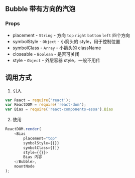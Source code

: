## Bubble 带有方向的汽泡

### Props
+ placement - `String` - 方向 `top` `right` `bottom` `left` 四个方向
+ symbolStyle - `Object` - 小箭头的 style，用于控制位置
+ symbolClass - `Array` - 小箭头的 className
+ closeable - `Boolean` - 是否可关闭
+ style - `Object` - 外层容器 style，一般不用传

## 调用方式

1. 引入
```JavaScript
var React = require('react');
var ReactDOM = require('react-dom');
var Bias = require('react-components-essa').Bias
```

2. 使用
```JavaScript
ReactDOM.render(
    <Bias 
        placement="top"
        symbolStyle={{}}
        symbolClass={[]}
        style={{}}>
        Bias 内容
    </Bubble>,
    mountNode
);
```
